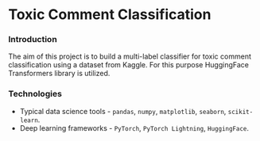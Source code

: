 # Toxic Comment Classification

### Introduction

The aim of this project is to build a multi-label classifier for toxic comment classification using a dataset from Kaggle. For this purpose HuggingFace Transformers library is utilized.

### Technologies

- Typical data science tools - `pandas`, `numpy`, `matplotlib`, `seaborn`, `scikit-learn`.
- Deep learning frameworks - `PyTorch`, `PyTorch Lightning`, `HuggingFace`.
